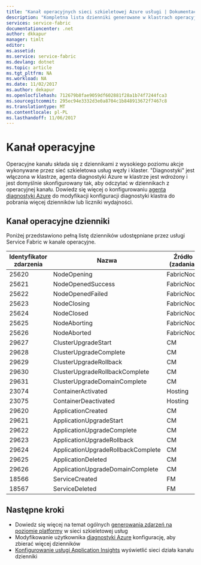 ```yaml
---
title: "Kanał operacyjnych sieci szkieletowej Azure usługi | Dokumentacja firmy Microsoft"
description: "Kompletna lista dzienniki generowane w klastrach operacyjne kanału z sieci szkieletowej usług Azure."
services: service-fabric
documentationcenter: .net
author: dkkapur
manager: timlt
editor: 
ms.assetid: 
ms.service: service-fabric
ms.devlang: dotnet
ms.topic: article
ms.tgt_pltfrm: NA
ms.workload: NA
ms.date: 11/02/2017
ms.author: dekapur
ms.openlocfilehash: 712679b8fae9059df602881f28a1b74f7244fca3
ms.sourcegitcommit: 295ec94e3332d3e0a8704c1b848913672f7467c8
ms.translationtype: MT
ms.contentlocale: pl-PL
ms.lasthandoff: 11/06/2017
---
```

# <a name="operational-channel"></a>Kanał operacyjne 

Operacyjne kanału składa się z dziennikami z wysokiego poziomu akcje wykonywane przez sieć szkieletowa usług węzły i klaster. "Diagnostyki" jest włączona w klastrze, agenta diagnostyki Azure w klastrze jest wdrożony i jest domyślnie skonfigurowany tak, aby odczytać w dziennikach z operacyjnej kanału. Dowiedz się więcej o konfigurowaniu [agenta diagnostyki Azure](service-fabric-diagnostics-event-aggregation-wad.md) do modyfikacji konfiguracji diagnostyki klastra do pobrania więcej dzienników lub liczniki wydajności. 

## <a name="operational-channel-logs"></a>Kanał operacyjne dzienniki 

Poniżej przedstawiono pełną listę dzienników udostępniane przez usługi Service Fabric w kanale operacyjne. 

| Identyfikator zdarzenia | Nazwa | Źródło (zadania) | Poziom |
| --- | --- | --- | --- |
| 25620 | NodeOpening | FabricNode | Informacyjny |
| 25621 | NodeOpenedSuccess | FabricNode | Informacyjny |
| 25622 | NodeOpenedFailed | FabricNode | Informacyjny |
| 25623 | NodeClosing | FabricNode | Informacyjny |
| 25624 | NodeClosed | FabricNode | Informacyjny |
| 25625 | NodeAborting | FabricNode | Informacyjny |
| 25626 | NodeAborted | FabricNode | Informacyjny |
| 29627 | ClusterUpgradeStart | CM | Informacyjny |
| 29628 | ClusterUpgradeComplete | CM | Informacyjny |
| 29629 | ClusterUpgradeRollback | CM | Informacyjny |
| 29630 | ClusterUpgradeRollbackComplete | CM | Informacyjny |
| 29631 | ClusterUpgradeDomainComplete | CM | Informacyjny |
| 23074 | ContainerActivated | Hosting | Informacyjny |
| 23075 | ContainerDeactivated | Hosting | Informacyjny |
| 29620 | ApplicationCreated | CM | Informacyjny |
| 29621 | ApplicationUpgradeStart | CM | Informacyjny |
| 29622 | ApplicationUpgradeComplete | CM | Informacyjny |
| 29623 | ApplicationUpgradeRollback | CM | Informacyjny |
| 29624 | ApplicationUpgradeRollbackComplete | CM | Informacyjny |
| 29625 | ApplicationDeleted | CM | Informacyjny |
| 29626 | ApplicationUpgradeDomainComplete | CM | Informacyjny |
| 18566 | ServiceCreated | FM | Informacyjny |
| 18567 | ServiceDeleted | FM | Informacyjny |

## <a name="next-steps"></a>Następne kroki

* Dowiedz się więcej na temat ogólnych [generowania zdarzeń na poziomie platformy](service-fabric-diagnostics-event-generation-infra.md) w sieci szkieletowej usług
* Modyfikowanie użytkownika [diagnostyki Azure](service-fabric-diagnostics-event-aggregation-wad.md) konfigurację, aby zbierać więcej dzienników
* [Konfigurowanie usługi Application Insights](service-fabric-diagnostics-event-analysis-appinsights.md) wyświetlić sieci działa kanału dzienniki

